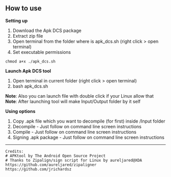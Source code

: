 ## How to use

**Setting up**

1. Download the Apk DCS package
2. Extract zip file
3. Open terminal from the folder where is apk_dcs.sh (right click > open terminal)
4. Set executable permissions
```
chmod a+x ./apk_dcs.sh
```
**Launch Apk DCS tool**

1. Open terminal in current folder (right click > open terminal) 
2. bash apk_dcs.sh

**Note**: Also you can launch file with double click if your Linux allow that
**Note**: After launching tool will make Input/Output folder by it self

**Using options**

1. Copy .apk file which you want to decompile (for first) inside /Input folder
2. Decompile - Just follow on command line screen instructions
3. Compile - Just follow on command line screen instructions
4. Signing .apk package - Just follow on command line screen instructions

---------------------------------------
```
Credits:
# APKtool by The Android Open Source Project
# Thanks to Zipalign/sign script for Linux by aureljared@XDA
https://github.com/aureljared/zipaligner
https://github.com/jrichardsz
```
